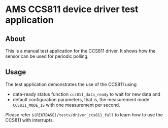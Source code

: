 # AMS CCS811 device driver test application

## About

This is a manual test application for the CCS811 driver. It shows how the
sensor can be used for periodic polling.

## Usage

The test application demonstrates the use of the CCS811 using

- data-ready status function `ccs811_data_ready` to wait for new data and
- default configuration parameters, that is, the measurement mode
  `CCS811_MODE_1S` with one measurement per second.

Please refer `$(RIOTBASE)/tests/driver_ccs811_full` to learn how
to use the CCS811 with interrupts.
